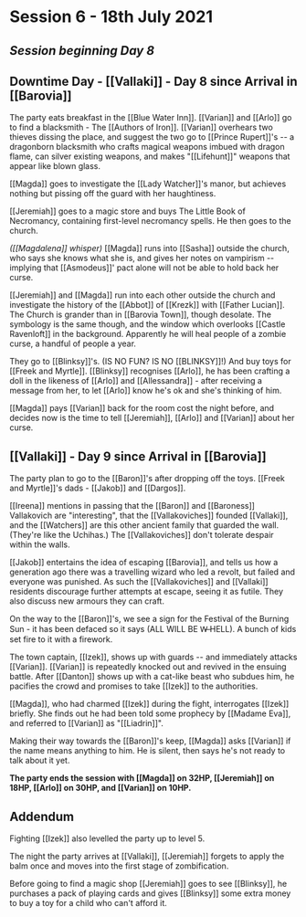 # Session 6 - 18th July 2021
## *Session beginning Day 8*

## Downtime Day - [[Vallaki]] - Day 8 since Arrival in [[Barovia]]

The party eats breakfast in the [[Blue Water Inn]].
[[Varian]] and [[Arlo]] go to find a blacksmith - The [[Authors of Iron]]. [[Varian]] overhears two thieves dissing the place, and suggest the two go to [[Prince Rupert]]'s -- a dragonborn blacksmith who crafts magical weapons imbued with dragon flame, can silver existing weapons, and makes "[[Lifehunt]]" weapons that appear like blown glass.

[[Magda]] goes to investigate the [[Lady Watcher]]'s manor, but achieves nothing but pissing off the guard with her haughtiness.

[[Jeremiah]] goes to a magic store and buys The Little Book of Necromancy, containing first-level necromancy spells. He then goes to the church.

*([[Magdalena]] whisper)* [[Magda]] runs into [[Sasha]] outside the church, who says she knows what she is, and gives her notes on vampirism -- implying that [[Asmodeus]]' pact alone will not be able to hold back her curse.

[[Jeremiah]] and [[Magda]] run into each other outside the church and investigate the history of the [[Abbot]] of [[Krezk]] with [[Father Lucian]]. The Church is grander than in [[Barovia Town]], though desolate. The symbology is the same though, and the window which overlooks [[Castle Ravenloft]] in the background. Apparently he will heal people of a zombie curse, a handful of people a year.

They go to [[Blinksy]]'s. (IS NO FUN? IS NO [[BLINKSY]]!) And buy toys for [[Freek and Myrtle]]. [[Blinksy]] recognises [[Arlo]], he has been crafting a doll in the likeness of [[Arlo]] and [[Allessandra]] - after receiving a message from her, to let [[Arlo]] know he's ok and she's thinking of him.

[[Magda]] pays [[Varian]] back for the room cost the night before, and decides now is the time to tell [[Jeremiah]], [[Arlo]] and [[Varian]] about her curse.


## [[Vallaki]] - Day 9 since Arrival in [[Barovia]]

The party plan to go to the [[Baron]]'s after dropping off the toys. [[Freek and Myrtle]]'s dads - [[Jakob]] and [[Dargos]].

[[Ireena]] mentions in passing that the [[Baron]] and [[Baroness]] Vallakovich are "interesting", that the [[Vallakoviches]] founded [[Vallaki]], and the [[Watchers]] are this other ancient family that guarded the wall. (They're like the Uchihas.) The [[Vallakoviches]] don't tolerate despair within the walls.

[[Jakob]] entertains the idea of escaping [[Barovia]], and tells us how a generation ago there was a travelling wizard who led a revolt, but failed and everyone was punished. As such the [[Vallakoviches]] and [[Vallaki]] residents discourage further attempts at escape, seeing it as futile. They also discuss new armours they can craft.

On the way to the [[Baron]]'s, we see a sign for the Festival of the Burning Sun - it has been defaced so it says (ALL WILL BE W̶ HELL). A bunch of kids set fire to it with a firework.

The town captain, [[Izek]], shows up with guards -- and immediately attacks [[Varian]]. [[Varian]] is repeatedly knocked out and revived in the ensuing battle. After [[Danton]] shows up with a cat-like beast who subdues him, he pacifies the crowd and promises to take [[Izek]] to the authorities.

[[Magda]], who had charmed [[Izek]] during the fight, interrogates [[Izek]] briefly. She finds out he had been told some prophecy by [[Madame Eva]], and referred to [[Varian]] as "[[Liadrin]]".

Making their way towards the [[Baron]]'s keep, [[Magda]] asks [[Varian]] if the name means anything to him. He is silent, then says he's not ready to talk about it yet.

**The party ends the session with [[Magda]] on 32HP, [[Jeremiah]] on 18HP, [[Arlo]] on 30HP, and [[Varian]] on 10HP.**

## Addendum

Fighting [[Izek]] also levelled the party up to level 5.

The night the party arrives at [[Vallaki]], [[Jeremiah]] forgets to apply the balm once and moves into the first stage of zombification. 

Before going to find a magic shop [[Jeremiah]] goes to see [[Blinksy]], he purchases a pack of playing cards and gives [[Blinksy]] some extra money to buy a toy for a child who can't afford it.
